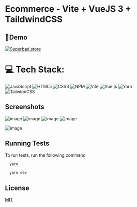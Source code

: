 
# Ecommerce - Vite + VueJS 3 + TaildwindCSS

## 🔗Demo


[![Superbad.store](https://img.shields.io/badge/superbad.store-1DA1F2?style=for-the-badge&logo=biolink&logoColor=white)](https://superbad.store/)

# 💻 Tech Stack:
![JavaScript](https://img.shields.io/badge/javascript-%23323330.svg?style=for-the-badge&logo=javascript&logoColor=%23F7DF1E) ![HTML5](https://img.shields.io/badge/html5-%23E34F26.svg?style=for-the-badge&logo=html5&logoColor=white) ![CSS3](https://img.shields.io/badge/css3-%231572B6.svg?style=for-the-badge&logo=css3&logoColor=white) ![NPM](https://img.shields.io/badge/NPM-%23CB3837.svg?style=for-the-badge&logo=npm&logoColor=white) ![Vite](https://img.shields.io/badge/vite-%23646CFF.svg?style=for-the-badge&logo=vite&logoColor=white) ![Vue.js](https://img.shields.io/badge/vue.js-%2335495e.svg?style=for-the-badge&logo=vuedotjs&logoColor=%234FC08D) ![Yarn](https://img.shields.io/badge/yarn-%232C8EBB.svg?style=for-the-badge&logo=yarn&logoColor=white) ![TailwindCSS](https://img.shields.io/badge/tailwindcss-%2338B2AC.svg?style=for-the-badge&logo=tailwind-css&logoColor=white)


## Screenshots

![image](https://github.com/superbadteam/superbad-store_frontend/assets/38585889/7092e3f7-baed-4e16-ae2c-f86090f09b5b)
![image](https://github.com/superbadteam/superbad-store_frontend/assets/38585889/71720b65-2765-4f4e-9d96-f175f699e90f)
![image](https://github.com/superbadteam/superbad-store_frontend/assets/38585889/5fc2b7ed-a38e-468a-8186-0fca2dc43dfb)
![image](https://github.com/superbadteam/superbad-store_frontend/assets/38585889/3b282c7b-fb31-4bdd-a17e-32fd11a3b287)

![image](https://github.com/superbadteam/superbad-store_frontend/assets/38585889/20d60065-ecdd-4e8d-88ea-983c550bc0b4)

## Running Tests

To run tests, run the following command

```bash
  yarn
```
```bash
  yarn dev
```


## License

[MIT](https://choosealicense.com/licenses/mit/)

